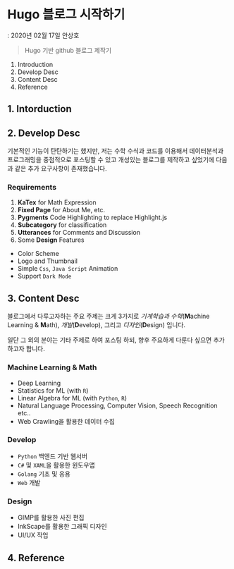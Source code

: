 # Hugo 블로그 시작하기

: 2020년 02월 17일 안상호

> Hugo 기반 github 블로그 제작기


1. Introduction
2. Develop Desc 
3. Content Desc 
4. Reference 

## 1. Intorduction



## 2. Develop Desc 

기본적인 기능이 탄탄하기는 했지만, 저는 수학 수식과 코드를 이용해서 데이터분석과 프로그래밍을 중점적으로 포스팅할 수 있고 개성있는 블로그를 제작하고 싶었기에 다음과 같은 추가 요구사항이 존재했습니다.  

### Requirements

1. **KaTex** for Math Expression
2. **Fixed Page** for About Me, etc.
3. **Pygments** Code Highlighting to replace Highlight.js
4. **Subcategory** for classification
5. **Utterances** for Comments and Discussion
6. Some **Design** Features
  + Color Scheme
  + Logo and Thumbnail
  + Simple `Css`, `Java Script` Animation
  + Support `Dark Mode`  


## 3. Content Desc

블로그에서 다루고자하는 주요 주제는 크게 3가지로 *기계학습과 수학*(**M**achine Learning & **M**ath), *개발*(**D**evelop), 그리고 *디자인*(**D**esign) 입니다.  

일단 그 외의 분야는 기타 주제로 하여 포스팅 하되, 향후 주요하게 다룬다 싶으면 추가하고자 합니다. 

### Machine Learning & Math

- Deep Learning  
- Statistics for ML (with `R`)
- Linear Algebra for ML (with `Python`, `R`)
- Natural Language Processing, Computer Vision, Speech Recognition etc.. 
- Web Crawling을 활용한 데이터 수집

### Develop

- `Python` 백엔드 기반 웹서버
- `C#` 및 `XAML`을 활용한 윈도우앱
- `Golang` 기초 및 응용 
- `Web` 개발


### Design

- GIMP를 활용한 사진 편집
- InkScape를 활용한 그래픽 디자인
- UI/UX 작업 


## 4. Reference